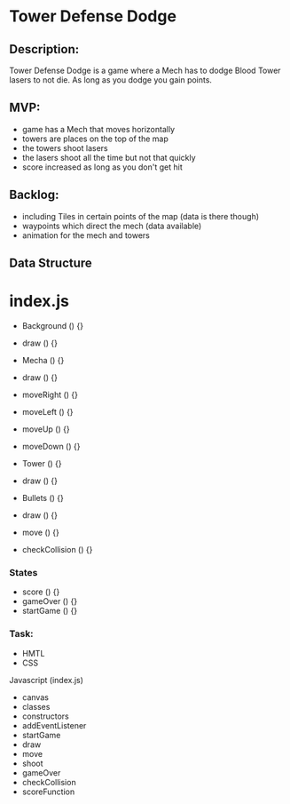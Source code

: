 # Tower Defense Dodge

## Description:

Tower Defense Dodge is a game where a Mech has to dodge Blood Tower lasers to not die. As long as you dodge you gain points.

## MVP:

- game has a Mech that moves horizontally
- towers are places on the top of the map
- the towers shoot lasers
- the lasers shoot all the time but not that quickly
- score increased as long as you don't get hit

## Backlog:

- including Tiles in certain points of the map (data is there though)
- waypoints which direct the mech (data available)
- animation for the mech and towers

## Data Structure

# index.js

- Background () {}
- draw () {}

- Mecha () {}
- draw () {}
- moveRight () {}
- moveLeft () {}
- moveUp () {}
- moveDown () {}

- Tower () {}
- draw () {}

- Bullets () {}
- draw () {}
- move () {}
- checkCollision () {}

 ### States 
 - score () {}
 - gameOver () {}
 - startGame () {}

 ### Task: 
 - HMTL
 - CSS
 
 Javascript (index.js)
 -  canvas
 -  classes
 -  constructors
 -  addEventListener
 -  startGame
 -  draw
 -  move
 -  shoot
 -  gameOver
 -  checkCollision
 -  scoreFunction

